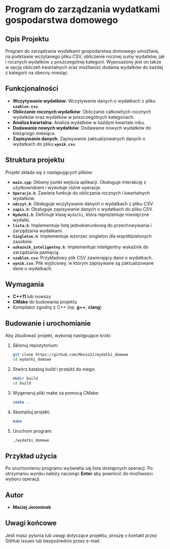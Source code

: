 # Program do zarządzania wydatkami gospodarstwa domowego
## Opis Projektu
Program do zarządzania wydatkami gospodarstwa domowego umożliwia, na podstawie wczytanego pliku CSV, obliczenie rocznej sumy wydatków, jak i rocznych wydatków z poszczególnej kategorii. Wyposażony jest on  także w opcję obliczeń kwartalnych oraz możliwość dodania wydatków do każdej z kategorii na obecny miesiąc.

## Funkcjonalności

- **Wczytywanie wydatków**: Wczytywanie danych o wydatkach z pliku **`szablon.csv`**.
- **Obliczanie rocznych wydatków**: Obliczanie całkowitych rocznych wydatków oraz wydatków w poszczególnych kategoriach.
- **Analiza kwartalna**: Analiza wydatków w każdym kwartale roku.
- **Dodawanie nowych wydatków**: Dodawanie nowych wydatków do bieżącego miesiąca.
- **Zapisywanie danych**: Zapisywanie zaktualizowanych danych o wydatkach do pliku **`wynik.csv`**.

## Struktura projektu

Projekt składa się z następujących plików:
- **`main.cpp`**: Główny punkt wejścia aplikacji. Obsługuje interakcję z użytkownikiem i wywołuje różne operacje.
- **`Operacje.h`**: Zawiera funkcje do obliczania rocznych i kwartalnych wydatków.
- **`odczyt.h`**: Obsługuje wczytywanie danych o wydatkach z pliku CSV.
- **`zapis.h`**: Obsługuje zapisywanie danych o wydatkach do pliku CSV.
- **`Wydatki.h`**: Definiuje klasę `Wydatki`, która reprezentuje miesięczne wydatki.
- **`lista.h`**: Implementuje listę jednokierunkową do przechowywania i zarządzania wydatkami.
- **`Singleton.h`**: Implementuje wzorzec singleton dla współdzielonych zasobów.
- **`wzkaznik_inteligentny.h`**: Implementuje inteligentny wskaźnik do zarządzania pamięcią.
- **`szablon.csv`**: Przykładowy plik CSV zawierający dane o wydatkach.
- **`wynik.csv`**: Plik wyjściowy, w którym zapisywane są zaktualizowane dane o wydatkach.

## Wymagania

- **C++11** lub nowszy
- **CMake** do budowania projektu
- Kompilator zgodny z C++ (np. **g++**, **clang**)

## Budowanie i urochomianie

Aby zbudować projekt, wykonaj następujące kroki:

1. Sklonuj repozytorium:
    ```sh
    git clone https://github.com/Monio21/wydatki_domowe
    cd wydatki_domowe
    ```

2. Stwórz katalog build i przejdź do niego:
    ```sh
    mkdir build
    cd build
    ```

3. Wygeneruj pliki make za pomocą CMake:
    ```sh
    cmake ..
    ```

4. Skompiluj projekt:
    ```sh
    make
    ```

5. Uruchom program:
    ```sh
    ./wydatki_domowe
    ```

## Przykład użycia

Po uruchomieniu programu wyświetla się lista dostępnych operacji.
Po otrzymaniu wyniku należy nacisnąć **Enter** aby powrócić do możliwości wyboru operacji.

## Autor

- **Maciej Jerominek** 

## Uwagi końcowe

Jeśli masz pytania lub uwagi dotyczące projektu, proszę o kontakt przez GitHub Issues lub bezpośrednio przez e-mail.
